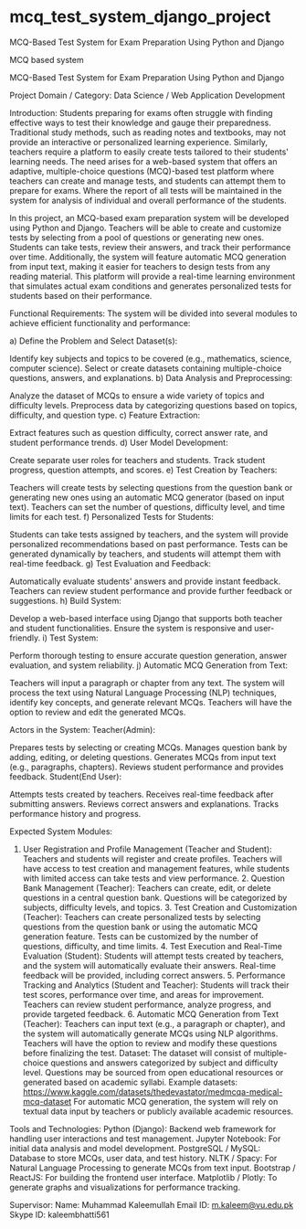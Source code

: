 # mcq_test_system_django_project
MCQ-Based Test System for Exam Preparation Using Python and Django

MCQ based system

MCQ-Based Test System for Exam Preparation Using Python and Django

Project Domain / Category: Data Science / Web Application Development

Introduction: Students preparing for exams often struggle with finding effective ways to test their knowledge and gauge their preparedness. Traditional study methods, such as reading notes and textbooks, may not provide an interactive or personalized learning experience. Similarly, teachers require a platform to easily create tests tailored to their students' learning needs. The need arises for a web-based system that offers an adaptive, multiple-choice questions (MCQ)-based test platform where teachers can create and manage tests, and students can attempt them to prepare for exams. Where the report of all tests will be maintained in the system for analysis of individual and overall performance of the students.

In this project, an MCQ-based exam preparation system will be developed using Python and Django. Teachers will be able to create and customize tests by selecting from a pool of questions or generating new ones. Students can take tests, review their answers, and track their performance over time. Additionally, the system will feature automatic MCQ generation from input text, making it easier for teachers to design tests from any reading material. This platform will provide a real-time learning environment that simulates actual exam conditions and generates personalized tests for students based on their performance.

Functional Requirements: The system will be divided into several modules to achieve efficient functionality and performance:

a) Define the Problem and Select Dataset(s):

Identify key subjects and topics to be covered (e.g., mathematics, science, computer science). Select or create datasets containing multiple-choice questions, answers, and explanations. b) Data Analysis and Preprocessing:

Analyze the dataset of MCQs to ensure a wide variety of topics and difficulty levels. Preprocess data by categorizing questions based on topics, difficulty, and question type. c) Feature Extraction:

Extract features such as question difficulty, correct answer rate, and student performance trends. d) User Model Development:

Create separate user roles for teachers and students. Track student progress, question attempts, and scores. e) Test Creation by Teachers:

Teachers will create tests by selecting questions from the question bank or generating new ones using an automatic MCQ generator (based on input text). Teachers can set the number of questions, difficulty level, and time limits for each test. f) Personalized Tests for Students:

Students can take tests assigned by teachers, and the system will provide personalized recommendations based on past performance. Tests can be generated dynamically by teachers, and students will attempt them with real-time feedback. g) Test Evaluation and Feedback:

Automatically evaluate students' answers and provide instant feedback. Teachers can review student performance and provide further feedback or suggestions. h) Build System:

Develop a web-based interface using Django that supports both teacher and student functionalities. Ensure the system is responsive and user-friendly. i) Test System:

Perform thorough testing to ensure accurate question generation, answer evaluation, and system reliability. j) Automatic MCQ Generation from Text:

Teachers will input a paragraph or chapter from any text. The system will process the text using Natural Language Processing (NLP) techniques, identify key concepts, and generate relevant MCQs. Teachers will have the option to review and edit the generated MCQs.

Actors in the System: Teacher(Admin):

Prepares tests by selecting or creating MCQs. Manages question bank by adding, editing, or deleting questions. Generates MCQs from input text (e.g., paragraphs, chapters). Reviews student performance and provides feedback. Student(End User):

Attempts tests created by teachers. Receives real-time feedback after submitting answers. Reviews correct answers and explanations. Tracks performance history and progress.

Expected System Modules:

1. User Registration and Profile Management (Teacher and Student):
Teachers and students will register and create profiles. Teachers will have access to test creation and management features, while students with limited access can take tests and view performance. 2. Question Bank Management (Teacher): Teachers can create, edit, or delete questions in a central question bank. Questions will be categorized by subjects, difficulty levels, and topics. 3. Test Creation and Customization (Teacher): Teachers can create personalized tests by selecting questions from the question bank or using the automatic MCQ generation feature. Tests can be customized by the number of questions, difficulty, and time limits. 4. Test Execution and Real-Time Evaluation (Student): Students will attempt tests created by teachers, and the system will automatically evaluate their answers. Real-time feedback will be provided, including correct answers. 5. Performance Tracking and Analytics (Student and Teacher): Students will track their test scores, performance over time, and areas for improvement. Teachers can review student performance, analyze progress, and provide targeted feedback. 6. Automatic MCQ Generation from Text (Teacher): Teachers can input text (e.g., a paragraph or chapter), and the system will automatically generate MCQs using NLP algorithms. Teachers will have the option to review and modify these questions before finalizing the test. Dataset: The dataset will consist of multiple-choice questions and answers categorized by subject and difficulty level. Questions may be sourced from open educational resources or generated based on academic syllabi. Example datasets: https://www.kaggle.com/datasets/thedevastator/medmcqa-medical-mcq-dataset For automatic MCQ generation, the system will rely on textual data input by teachers or publicly available academic resources.

Tools and Technologies: Python (Django): Backend web framework for handling user interactions and test management. Jupyter Notebook: For initial data analysis and model development. PostgreSQL / MySQL: Database to store MCQs, user data, and test history. NLTK / Spacy: For Natural Language Processing to generate MCQs from text input. Bootstrap / ReactJS: For building the frontend user interface. Matplotlib / Plotly: To generate graphs and visualizations for performance tracking.

Supervisor: Name: Muhammad Kaleemullah Email ID: m.kaleem@vu.edu.pk Skype ID: kaleembhatti561
